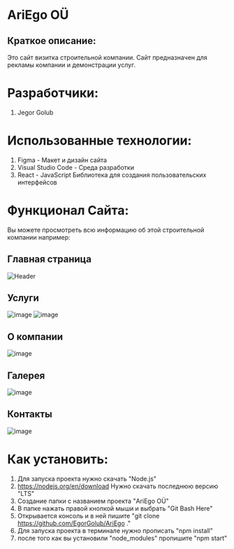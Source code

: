 # AriEgo OÜ
## Краткое описание:
Это сайт визитка строительной компании. Сайт предназначен для рекламы компании и демонстрации услуг.
# Разработчики:
1. Jegor Golub
# Использованные технологии:
1. Figma - Макет и дизайн сайта
2. Visual Studio Code - Среда разработки
3. React - JavaScript Библиотека для создания пользовательских интерфейсов
# Функционал Сайта:
Вы можете просмотреть всю информацию об этой строительной компании например:
## Главная страница
![Header](https://github.com/EgorGolub/AriEgo/assets/90320047/f918688e-2291-432d-8b0f-236bcbc7e853)

## Услуги
![image](https://github.com/EgorGolub/AriEgo/assets/90320047/c0376000-d37f-46fc-8120-77a8bd67ed5b)
![image](https://github.com/EgorGolub/AriEgo/assets/90320047/1def0980-e2f2-4289-b2b0-d4732d10d7cb)
## О компании
![image](https://github.com/EgorGolub/AriEgo/assets/90320047/e08bd75f-eb99-4db5-99cc-cf0ce9fd53dc)
## Галерея
![image](https://github.com/EgorGolub/AriEgo/assets/90320047/885230f9-a9a5-4c12-8917-68b014e6f895)
## Контакты
![image](https://github.com/EgorGolub/AriEgo/assets/90320047/3fb6b276-27a6-446f-bf21-5572c9365d35)


# Как установить:
1. Для запуска проекта нужно скачать "Node.js"
2. https://nodejs.org/en/download Нужно скачать последнюю версию "LTS"
3. Создание папки с названием проекта "AriEgo OÜ"
4. В папке нажать правой кнопкой мыши и выбрать "Git Bash Here"
5. Открывается консоль и в ней пишите "git clone https://github.com/EgorGolub/AriEgo ."
6. Для запуска проекта в терминале нужно прописать "npm install"
7. после того как вы установили "node_modules" пропишите "npm start" 
